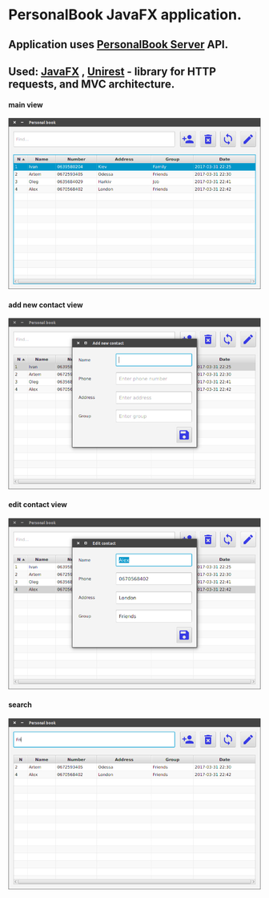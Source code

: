 # PersonalBook JavaFX application.
## Application uses [PersonalBook Server] API.
## Used: [JavaFX] , [Unirest] - library for HTTP requests,  and MVC architecture.

[JavaFX]: http://docs.oracle.com/javase/8/javase-clienttechnologies.htm
[Unirest]: http://unirest.io/java.html
[PersonalBook Server]: https://github.com/imantkuhar/personal-book-rest-spring-boot


#### main view
<img src="/src/main/resources/assets/main_view.jpg">

#### add new contact view
<img src="/src/main/resources/assets/add_new_contact_view.jpg">

#### edit contact view
<img src="/src/main/resources/assets/edit_contact_view.jpg">

#### search
<img src="/src/main/resources/assets/search.jpg">